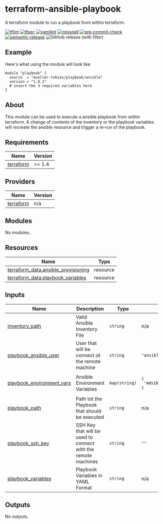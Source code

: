 # terraform-ansible-playbook

A terraform module to run a playbook from within terraform.

[![tflint](https://github.com/mueller-tobias/terraform-ansible-playbook/workflows/tflint/badge.svg?branch=master&event=push)](https://github.com/mueller-tobias/terraform-ansible-playbook/actions?query=workflow%3Atflint+event%3Apush+branch%3Amaster)
[![tfsec](https://github.com/mueller-tobias/terraform-ansible-playbook/workflows/tfsec/badge.svg?branch=master&event=push)](https://github.com/mueller-tobias/terraform-ansible-playbook/actions?query=workflow%3Atfsec+event%3Apush+branch%3Amaster)
[![yamllint](https://github.com/mueller-tobias/terraform-ansible-playbook/workflows/yamllint/badge.svg?branch=master&event=push)](https://github.com/mueller-tobias/terraform-ansible-playbook/actions?query=workflow%3Ayamllint+event%3Apush+branch%3Amaster)
[![misspell](https://github.com/mueller-tobias/terraform-ansible-playbook/workflows/misspell/badge.svg?branch=master&event=push)](https://github.com/mueller-tobias/terraform-ansible-playbook/actions?query=workflow%3Amisspell+event%3Apush+branch%3Amaster)
[![pre-commit-check](https://github.com/mueller-tobias/terraform-ansible-playbook/workflows/pre-commit-check/badge.svg?branch=master&event=push)](https://github.com/mueller-tobias/terraform-ansible-playbook/actions?query=workflow%3Apre-commit-check+event%3Apush+branch%3Amaster)
[![semantic-release](https://github.com/mueller-tobias/terraform-ansible-playbook/actions/workflows/semantic-release.yaml/badge.svg)](https://github.com/mueller-tobias/terraform-ansible-playbook/actions/workflows/semantic-release.yaml)
![GitHub release (with filter)](https://img.shields.io/github/v/release/mueller-tobias/terraform-ansible-playbook)

## Example
Here's what using the module will look like
```hcl
module "playbook" {
  source  = "mueller-tobias/playbook/ansible"
  version = "1.0.1"
  # insert the 3 required variables here
}
```

## About

This module can be used to execute a ansible playbook from within terraform.
A change of contents of the inventory or the playbook variables will recreate the ansible resource and trigger a re-run of the playbook.

<!-- BEGINNING OF PRE-COMMIT-TERRAFORM DOCS HOOK -->
## Requirements

| Name | Version |
|------|---------|
| <a name="requirement_terraform"></a> [terraform](#requirement\_terraform) | >= 1.4 |

## Providers

| Name | Version |
|------|---------|
| <a name="provider_terraform"></a> [terraform](#provider\_terraform) | n/a |

## Modules

No modules.

## Resources

| Name | Type |
|------|------|
| [terraform_data.ansible_provisioning](https://registry.terraform.io/providers/hashicorp/terraform/latest/docs/resources/data) | resource |
| [terraform_data.playbook_variables](https://registry.terraform.io/providers/hashicorp/terraform/latest/docs/resources/data) | resource |

## Inputs

| Name | Description | Type | Default | Required |
|------|-------------|------|---------|:--------:|
| <a name="input_inventory_path"></a> [inventory\_path](#input\_inventory\_path) | Valid Ansible Inventory File | `string` | n/a | yes |
| <a name="input_playbook_ansible_user"></a> [playbook\_ansible\_user](#input\_playbook\_ansible\_user) | User that will be connect ot the remote machine | `string` | `"ansible"` | no |
| <a name="input_playbook_environment_vars"></a> [playbook\_environment\_vars](#input\_playbook\_environment\_vars) | Ansible Environment Variables | `map(string)` | <pre>{<br>  "ANSIBLE_HOST_KEY_CHECKING": "false"<br>}</pre> | no |
| <a name="input_playbook_path"></a> [playbook\_path](#input\_playbook\_path) | Path tot the Playbook that should be executed | `string` | n/a | yes |
| <a name="input_playbook_ssh_key"></a> [playbook\_ssh\_key](#input\_playbook\_ssh\_key) | SSH Key that will be used to connect with the remote machines | `string` | `""` | no |
| <a name="input_playbook_variables"></a> [playbook\_variables](#input\_playbook\_variables) | Playbook Variables in YAML Format | `string` | n/a | yes |

## Outputs

No outputs.
<!-- END OF PRE-COMMIT-TERRAFORM DOCS HOOK -->
